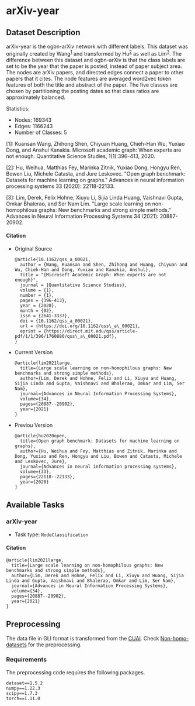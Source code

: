 # arXiv-year

## Dataset Description
arXiv-year is the ogbn-arXiv network with different labels. This dataset was originally created by Wang<sup>[1](#myfootnote1)</sup> and transformed by Hu<sup>[2](#myfootnote2)</sup> as well as Lim<sup>[3](#myfootnote3)</sup>. The difference between this dataset and ogbn-arXiv is that the class labels are set to be the year that the paper is posted, instead of paper subject area.  The nodes are arXiv papers, and directed edges connect a paper to other papers that it cites. The node features are averaged word2vec token features of both the title and abstract of the paper. The five classes are chosen by partitioning the posting dates so that class ratios are approximately balanced.

Statistics:
- Nodes: 169343
- Edges: 1166243
- Number of Classes: 5

<a name="myfootnote1">[1]</a>: Kuansan Wang, Zhihong Shen, Chiyuan Huang, Chieh-Han Wu, Yuxiao Dong, and Anshul Kanakia. Microsoft academic graph: When experts are not enough. Quantitative Science Studies, 1(1):396–413, 2020.

<a name="myfootnote2">[2]</a>: Hu, Weihua, Matthias Fey, Marinka Zitnik, Yuxiao Dong, Hongyu Ren, Bowen Liu, Michele Catasta, and Jure Leskovec. "Open graph benchmark: Datasets for machine learning on graphs." Advances in neural information processing systems 33 (2020): 22118-22133.

<a name="myfootnote3">[3]</a>: Lim, Derek, Felix Hohne, Xiuyu Li, Sijia Linda Huang, Vaishnavi Gupta, Omkar Bhalerao, and Ser Nam Lim. "Large scale learning on non-homophilous graphs: New benchmarks and strong simple methods." Advances in Neural Information Processing Systems 34 (2021): 20887-20902.
#### Citation
- Original Source
  ```
  @article{10.1162/qss_a_00021,
    author = {Wang, Kuansan and Shen, Zhihong and Huang, Chiyuan and Wu, Chieh-Han and Dong, Yuxiao and Kanakia, Anshul},
    title = "{Microsoft Academic Graph: When experts are not enough}",
    journal = {Quantitative Science Studies},
    volume = {1},
    number = {1},
    pages = {396-413},
    year = {2020},
    month = {02},
    issn = {2641-3337},
    doi = {10.1162/qss_a_00021},
    url = {https://doi.org/10.1162/qss\_a\_00021},
    eprint = {https://direct.mit.edu/qss/article-pdf/1/1/396/1760880/qss\_a\_00021.pdf},
  }
  ```

- Current Version

  ```
  @article{lim2021large,
    title={Large scale learning on non-homophilous graphs: New benchmarks and strong simple methods},
    author={Lim, Derek and Hohne, Felix and Li, Xiuyu and Huang, Sijia Linda and Gupta, Vaishnavi and Bhalerao, Omkar and Lim, Ser Nam},
    journal={Advances in Neural Information Processing Systems},
    volume={34},
    pages={20887--20902},
    year={2021}
  }
  ```

- Previou Version
  ```
  @article{hu2020open,
    title={Open graph benchmark: Datasets for machine learning on graphs},
    author={Hu, Weihua and Fey, Matthias and Zitnik, Marinka and Dong, Yuxiao and Ren, Hongyu and Liu, Bowen and Catasta, Michele and Leskovec, Jure},
    journal={Advances in neural information processing systems},
    volume={33},
    pages={22118--22133},
    year={2020}
  }
  ```



## Available Tasks

### arXiv-year

- Task type: `NodeClassification`


#### Citation

```
@article{lim2021large,
  title={Large scale learning on non-homophilous graphs: New benchmarks and strong simple methods},
  author={Lim, Derek and Hohne, Felix and Li, Xiuyu and Huang, Sijia Linda and Gupta, Vaishnavi and Bhalerao, Omkar and Lim, Ser Nam},
  journal={Advances in Neural Information Processing Systems},
  volume={34},
  pages={20887--20902},
  year={2021}
}
```

## Preprocessing
The data file in GLI format is transformed from the [CUAI](https://github.com/CUAI/Non-Homophily-Large-Scale). Check [Non-homo-datasets](https://github.com/GreatSnoopyMe/Non-homo-datasets) for the preprocessing.


### Requirements

The preprocessing code requires the following packages.

```
dataset==1.5.2
numpy==1.22.3
scipy==1.7.3
torch==1.11.0
```
